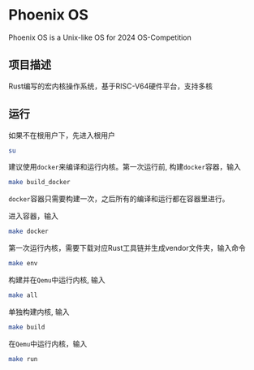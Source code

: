 # Phoenix OS

Phoenix OS is a Unix-like OS for 2024 OS-Competition

## 项目描述

Rust编写的宏内核操作系统，基于RISC-V64硬件平台，支持多核

## 运行

如果不在根用户下，先进入根用户

```sh
su
```

建议使用`docker`来编译和运行内核。第一次运行前, 构建`docker`容器，输入

```sh
make build_docker
```

`docker`容器只需要构建一次，之后所有的编译和运行都在容器里进行。

进入容器，输入

```sh
make docker
```

第一次运行内核，需要下载对应Rust工具链并生成vendor文件夹，输入命令

```sh
make env
```

构建并在`Qemu`中运行内核, 输入

```sh
make all
```

单独构建内核, 输入

```sh
make build
```

在`Qemu`中运行内核，输入

```sh
make run
```
